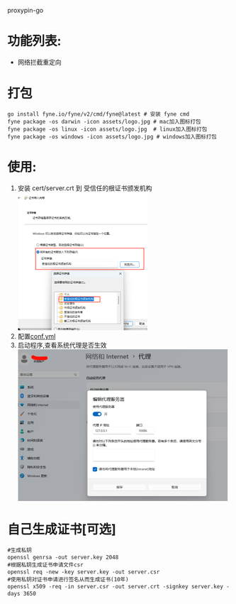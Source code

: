 proxypin-go

# 功能列表:
- 网络拦截重定向

# 打包
```shell
go install fyne.io/fyne/v2/cmd/fyne@latest # 安装 fyne cmd
fyne package -os darwin -icon assets/logo.jpg # mac加入图标打包
fyne package -os linux -icon assets/logo.jpg  # linux加入图标打包
fyne package -os windows -icon assets/logo.jpg # windows加入图标打包
```

# 使用:
1. 安装 cert/server.crt 到 受信任的根证书颁发机构  
   <img src="docs/import.png" alt="import.png" style="zoom: 50%;" />
2. 配置[conf.yml](conf.yml)  
3. 启动程序,查看系统代理是否生效  
   <img src="docs/sys_proxy.png" alt="sys_proxy.png" style="zoom: 50%;" />


# 自己生成证书[可选]
```shell
#生成私钥
openssl genrsa -out server.key 2048
#根据私钥生成证书申请文件csr
openssl req -new -key server.key -out server.csr
#使用私钥对证书申请进行签名从而生成证书(10年)
openssl x509 -req -in server.csr -out server.crt -signkey server.key -days 3650
```